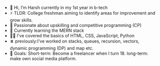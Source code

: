 - 👋 Hi, I’m Harsh currently in my 1st year in b-tech
- ⚡ TLDR: College freshman aiming to identify areas for improvement and grow skills.
- 👀 Passionate about upskilling and competitive programming (CP)
- 🌱 Currently learning the MERN stack
- ✌🏽 I've covered the basics of HTML, CSS, JavaScript, Python 
- ⏸️ previously:I've worked on stacks, queues, recursion, vectors, dynamic programming (DP) and map etc.
- 🎯 Goals: Short-term: Become a freelancer when I turn 18.
             long-term: make own social media platform.


<!---
H4RsH-25/H4RsH-25 is a ✨ special ✨ repository because its `README.md` (this file) appears on your GitHub profile.
You can click the Preview link to take a look at your changes.
--->
